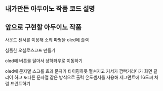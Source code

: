 ## 내가만든 아두이노 작품 코드 설명

## 앞으로 구현할 아두이노 작품

사운드 센서를 이용해 소리 파형을 oled에 출력

심플한 오실로스코프 만들기

oled에 버튼을 달아서 상하좌우로 이동하기

oled에 문자열 스크롤 효과
문자가 타이핑하듯 펼쳐지고 커서가 깜빡거리다가 화면 클리어 하고 또다른 문자열 같은 방식으로 출력
온도센서를 사용해 세그먼트에 16도씨 처럼 프린트하기
